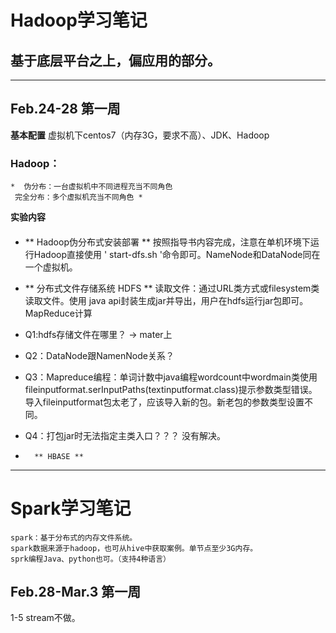 # Hadoop学习笔记
## 基于底层平台之上，偏应用的部分。
 ***
## Feb.24-28 第一周
**基本配置**
	虚拟机下centos7（内存3G，要求不高）、JDK、Hadoop

### Hadoop：
	*  伪分布：一台虚拟机中不同进程充当不同角色
     完全分布：多个虚拟机充当不同角色 *

**实验内容**
####
* ** Hadoop伪分布式安装部署 **
    按照指导书内容完成，注意在单机环境下运行Hadoop直接使用 ' start-dfs.sh '命令即可。NameNode和DataNode同在一个虚拟机。
* ** 分布式文件存储系统 HDFS **
    读取文件：通过URL类方式或filesystem类读取文件。使用 java api封装生成jar并导出，用户在hdfs运行jar包即可。
	MapReduce计算  
* Q1:hdfs存储文件在哪里？ 
	 -> mater上
* Q2：DataNode跟NamenNode关系？

* Q3：Mapreduce编程：单词计数中java编程wordcount中wordmain类使用fileinputformat.serInputPaths(textinputformat.class)提示参数类型错误。
	导入fileinputformat包太老了，应该导入新的包。新老包的参数类型设置不同。
* Q4：打包jar时无法指定主类入口？？？
	没有解决。	
*       ** HBASE ** 

***
# Spark学习笔记
	spark：基于分布式的内存文件系统。
	spark数据来源于hadoop，也可从hive中获取案例。单节点至少3G内存。
	sprk编程Java、python也可。（支持4种语言）
## Feb.28-Mar.3 第一周
  1-5 stream不做。


